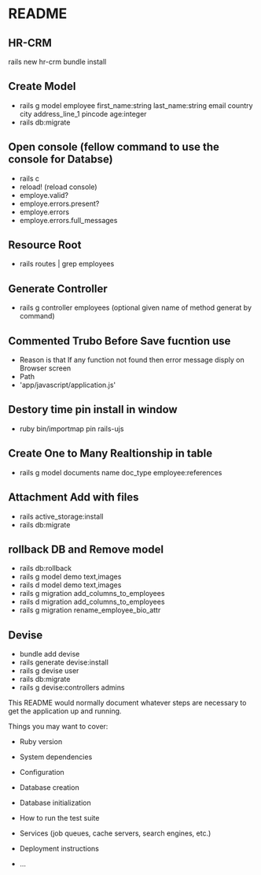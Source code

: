 # README
## HR-CRM

rails new hr-crm
bundle install

## Create Model
* rails g model employee first_name:string last_name:string email country city address_line_1 pincode age:integer
* rails db:migrate
## Open console (fellow command to use the console for Databse)
* rails c 
* reload! (reload console)
* employe.valid?
* employe.errors.present?
* employe.errors
* employe.errors.full_messages

## Resource Root
* rails routes | grep employees

## Generate Controller 
* rails g controller employees (optional given name of method generat by command)

## Commented Trubo Before Save fucntion use
* Reason is that If any function not found then error message disply on Browser screen 
* Path
* 'app/javascript/application.js'

## Destory time pin install in window
* ruby bin/importmap pin rails-ujs

## Create One to Many Realtionship in table

* rails g model documents name doc_type employee:references

## Attachment Add with files
* rails active_storage:install
* rails db:migrate

## rollback DB and Remove model
* rails db:rollback
* rails g model demo text,images
* rails d model demo text,images
* rails g migration add_columns_to_employees
* rails d migration add_columns_to_employees
* rails g migration rename_employee_bio_attr

## Devise
*  bundle add devise
*  rails generate devise:install
*  rails g devise user
*  rails db:migrate
*  rails g devise:controllers admins

This README would normally document whatever steps are necessary to get the
application up and running.

Things you may want to cover:

* Ruby version

* System dependencies

* Configuration

* Database creation

* Database initialization

* How to run the test suite

* Services (job queues, cache servers, search engines, etc.)

* Deployment instructions

* ...
